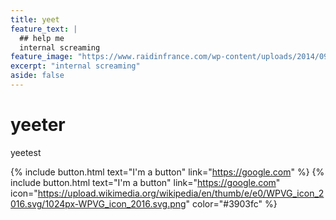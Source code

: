 ```yaml
---
title: yeet
feature_text: |
  ## help me
  internal screaming
feature_image: "https://www.raidinfrance.com/wp-content/uploads/2014/09/IMAGE_FOND2014.jpg"
excerpt: "internal screaming"
aside: false
---
```

# yeeter

yeetest

{% include button.html text="I'm a button" link="https://google.com" %} {% include button.html text="I'm a button" link="https://google.com" icon="https://upload.wikimedia.org/wikipedia/en/thumb/e/e0/WPVG_icon_2016.svg/1024px-WPVG_icon_2016.svg.png" color="#3903fc" %}
